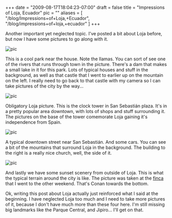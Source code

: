 
+++
date = "2009-08-17T18:04:23-07:00"
draft = false
title = "Impressions of Loja, Ecuador"
pic = ""
aliases = [
  "/blog/Impressions+of+Loja,+Ecuador",
  "/blog/impressions+of+loja,+ecuador"
]
+++

<p>Another important yet neglected topic.  I've posted a bit about Loja before, but now I have some pictures to go along with it.</p>
<p><img border="0" src="http://www.justinmccandless.com/uploads/images/CIMG2327s.jpg" alt="pic"/></p>
<p>This is a cool park near the house.  Note the llamas.  You can sort of see one of the rivers that runs through town in the picture.  There's a dam that makes a small lake in it for this park.  Lots of typical houses and stuff in the background, as well as that castle that I went to earlier up on the mountain on the left.  I really need to go back to that castle with my camera so I can take pictures of the city by the way...</p>
<p> <img border="0" src="http://www.justinmccandless.com/uploads/images/CIMG2334s.jpg" alt="pic" /></p>
<p>Obligatory Loja picture.  This is the clock tower in San Sebasti&aacute;n plaza.  It's in a pretty popular area downtown, with lots of shops and stuff surrounding it.  The pictures on the base of the tower comemorate Loja gaining it's independence from Spain.</p>
<p> <img border="0" src="http://www.justinmccandless.com/uploads/images/CIMG2340s.jpg" alt="pic"/></p>
<p>A typical downtown street near San Sebasti&aacute;n.  And some cars.  You can see a bit of the mountains that surround Loja in the background.  The building to the right is a really nice church, well, the side of it.</p>
<p><img border="0" src="http://www.justinmccandless.com/uploads/images/CIMG2274s.jpg" alt="pic"/></p>
<p>And lastly we have some sunset scenery from outside of Loja.  This is what the typical terrain around the city is like. The picture was taken at the  <a href="http://www.justinmccandless.com/entries/38.php">finca</a> that I went to the other weekend.  That's Conan towards the bottom.</p>
<p>Ok, writing this post about Loja actually just reinforced what I said at the beginning.  I have neglected Loja too much and I need to take more pictures of it, because I don't have much more than these four here.  I'm still missing big landmarks like the Parque Central, and Jipiro...  I'll get on that.</p>